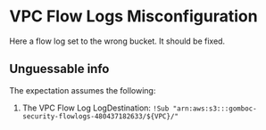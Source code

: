 # VPC Flow Logs Misconfiguration

Here a flow log set to the wrong bucket.  It should be fixed.

## Unguessable info

The expectation assumes the following:

1. The VPC Flow Log LogDestination: `!Sub "arn:aws:s3:::gomboc-security-flowlogs-480437182633/${VPC}/"`
